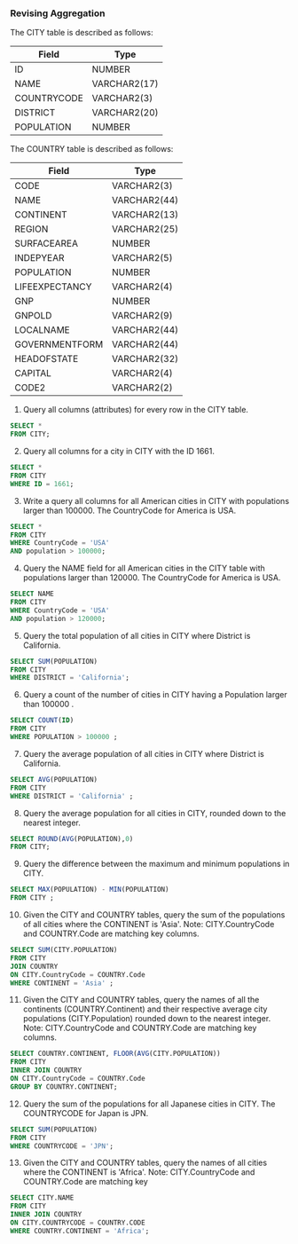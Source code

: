 ### Revising Aggregation

The CITY table is described as follows:

|  Field | Type |
|---|---|
| ID | NUMBER   |
| NAME | VARCHAR2(17)  |
| COUNTRYCODE |  VARCHAR2(3) |
| DISTRICT | VARCHAR2(20) |
| POPULATION | NUMBER |

The COUNTRY table is described as follows:

|  Field | Type |
|---|---|
| CODE | VARCHAR2(3)   |
| NAME | VARCHAR2(44)  |
| CONTINENT |  VARCHAR2(13) |
| REGION | VARCHAR2(25) |
| SURFACEAREA | NUMBER |
| INDEPYEAR | VARCHAR2(5)   |
| POPULATION | NUMBER  |
| LIFEEXPECTANCY |  VARCHAR2(4) |
| GNP | NUMBER |
| GNPOLD | VARCHAR2(9) |
| LOCALNAME | VARCHAR2(44)  |
| GOVERNMENTFORM | VARCHAR2(44) |
| HEADOFSTATE |  VARCHAR2(32) |
| CAPITAL | VARCHAR2(4) |
| CODE2 | VARCHAR2(2) |

1. Query all columns (attributes) for every row in the CITY table.

```sql
SELECT *
FROM CITY;
```

2. Query all columns for a city in CITY with the ID 1661.
   
```SQL
SELECT *
FROM CITY
WHERE ID = 1661;
```
 
3. Write a query all columns for all American cities in CITY with populations larger than 100000. The CountryCode for America is USA.

```SQL
SELECT *
FROM CITY
WHERE CountryCode = 'USA'
AND population > 100000;
```

4. Query the NAME field for all American cities in the CITY table with populations larger than 120000. The CountryCode for America is USA.

```sql
SELECT NAME
FROM CITY
WHERE CountryCode = 'USA'
AND population > 120000;
```

5. Query the total population of all cities in CITY where District is California.
   
```sql
SELECT SUM(POPULATION)
FROM CITY
WHERE DISTRICT = 'California';
```

6. Query a count of the number of cities in CITY having a Population larger than 100000 .

```SQL
SELECT COUNT(ID)
FROM CITY
WHERE POPULATION > 100000 ;
```

7. Query the average population of all cities in CITY where District is California.

```SQL
SELECT AVG(POPULATION)
FROM CITY
WHERE DISTRICT = 'California' ;
```

8. Query the average population for all cities in CITY, rounded down to the nearest integer.

```SQL
SELECT ROUND(AVG(POPULATION),0)
FROM CITY;
```

9. Query the difference between the maximum and minimum populations in CITY.

```SQL
SELECT MAX(POPULATION) - MIN(POPULATION)
FROM CITY ; 
```
10. Given the CITY and COUNTRY tables, query the sum of the populations of all cities where the CONTINENT is 'Asia'.
Note: CITY.CountryCode and COUNTRY.Code are matching key columns.

```SQL
SELECT SUM(CITY.POPULATION)
FROM CITY
JOIN COUNTRY
ON CITY.CountryCode = COUNTRY.Code
WHERE CONTINENT = 'Asia' ; 
```

11. Given the CITY and COUNTRY tables, query the names of all the continents (COUNTRY.Continent) and their respective average city populations (CITY.Population) rounded down to the nearest integer.
Note: CITY.CountryCode and COUNTRY.Code are matching key columns.

```SQL
SELECT COUNTRY.CONTINENT, FLOOR(AVG(CITY.POPULATION))
FROM CITY
INNER JOIN COUNTRY
ON CITY.CountryCode = COUNTRY.Code 
GROUP BY COUNTRY.CONTINENT;
```

12. Query the sum of the populations for all Japanese cities in CITY. The COUNTRYCODE for Japan is JPN.

```SQL
SELECT SUM(POPULATION)
FROM CITY
WHERE COUNTRYCODE = 'JPN';
```

13. Given the CITY and COUNTRY tables, query the names of all cities where the CONTINENT is 'Africa'.
Note: CITY.CountryCode and COUNTRY.Code are matching key

```sql
SELECT CITY.NAME
FROM CITY
INNER JOIN COUNTRY
ON CITY.COUNTRYCODE = COUNTRY.CODE
WHERE COUNTRY.CONTINENT = 'Africa';
```








